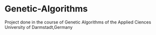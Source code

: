# Genetic-Algorithms
Project done in the course of Genetic Algorithms of the Applied Ciences University of Darmstadt,Germany
